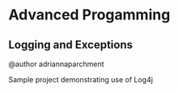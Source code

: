 # Advanced Progamming
## Logging and Exceptions

@author adriannaparchment

Sample project demonstrating use of Log4j
